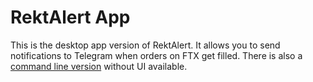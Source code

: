 # RektAlert App

This is the desktop app version of RektAlert. It allows you to send notifications to Telegram when orders on FTX get filled.
There is also a [command line version](https://github.com/pkaske/rektalert) without UI available.
